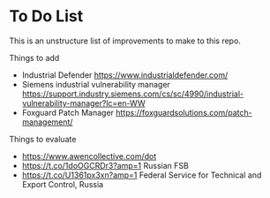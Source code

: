 # To Do List

This is an unstructure list of improvements to make to this repo.

Things to add
* Industrial Defender https://www.industrialdefender.com/
* Siemens industrial vulnerability manager https://support.industry.siemens.com/cs/sc/4990/industrial-vulnerability-manager?lc=en-WW
* Foxguard Patch Manager https://foxguardsolutions.com/patch-management/



Things to evaluate
* https://www.awencollective.com/dot
* https://t.co/1doOGCRDr3?amp=1 Russian FSB
* https://t.co/U1361px3xn?amp=1 Federal Service for Technical and Export Control, Russia

